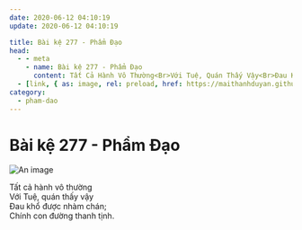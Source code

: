 ```yaml
---
date: 2020-06-12 04:10:19
update: 2020-06-12 04:10:19

title: Bài kệ 277 - Phẩm Đạo
head:
  - - meta
    - name: Bài kệ 277 - Phẩm Đạo
      content: Tất Cả Hành Vô Thường<Br>Với Tuệ, Quán Thấy Vậy<Br>Ðau Khổ Được Nhàm Chán;<Br>Chính Con Đường Thanh Tịnh.<Br>
  - [link, { as: image, rel: preload, href: https://maithanhduyan.github.io/kinh-phap-cu/img/pham-dao/pham-dao-277.jpg }]
category:
  - pham-dao
---
```


# Bài kệ 277 - Phẩm Đạo

![An image](/img/pham-dao/pham-dao-277.jpg)

Tất cả hành vô thường<br>Với Tuệ, quán thấy vậy<br>Ðau khổ được nhàm chán;<br>Chính con đường thanh tịnh.<br>
